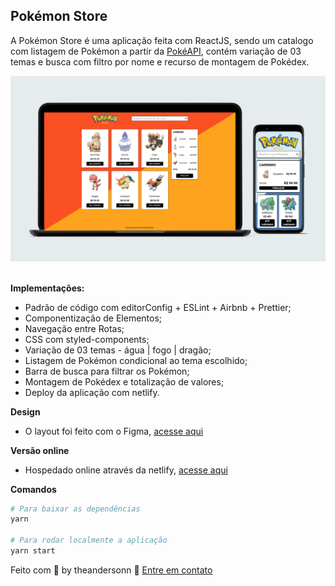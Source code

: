 ## Pokémon Store

A Pokémon Store é uma aplicação feita com ReactJS, sendo um catalogo com listagem de Pokémon a partir da [PokéAPI](https://pokeapi.co/), contém variação de 03 temas e busca com filtro por nome e recurso de montagem de Pokédex.

<img alt="Pokémon Store" src="https://raw.githubusercontent.com/theandersonn/pokemon-store/master/src/assets/pokemon-store-scene.png" />
<br><br>

**Implementações:**

- Padrão de código com editorConfig + ESLint + Airbnb + Prettier;
- Componentização de Elementos;
- Navegação entre Rotas;
- CSS com styled-components;
- Variação de 03 temas - água | fogo | dragão;
- Listagem de Pokémon condicional ao tema escolhido;
- Barra de busca para filtrar os Pokémon;
- Montagem de Pokédex e totalização de valores;
- Deploy da aplicação com netlify.

**Design**

- O layout foi feito com o Figma, [acesse aqui](https://www.figma.com/file/GSijfBukbKc3ZqS01clB83/pokemon-store)

**Versão online**

- Hospedado online através da netlify, [acesse aqui](https://stoic-liskov-bacca9.netlify.app/)

**Comandos**

```sh
# Para baixar as dependências
yarn

# Para rodar localmente a aplicação
yarn start
```

Feito com 💜 by theandersonn :wave: [Entre em contato](http://theandersonn.com/)
